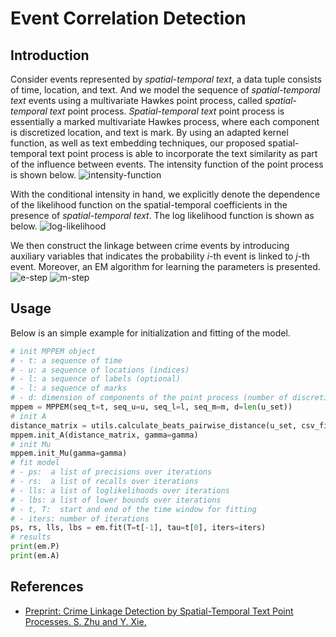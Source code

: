 Event Correlation Detection
===

Introduction
---
Consider events represented by *spatial-temporal text*, a data tuple consists of time, location, and text. And we model the sequence of *spatial-temporal text* events using a multivariate Hawkes point process, called s*patial-temporal text* point process. *Spatial-temporal text* point process is essentially a marked multivariate Hawkes process, where each component is discretized location, and text is mark. By using an adapted kernel function, as well as text embedding techniques, our proposed spatial-temporal text point process is able to incorporate the text similarity as part of the influence between events. The intensity function of the point process is shown below.
![intensity-function](https://github.com/meowoodie/Event-Correlation-Detection/blob/master/imgs/intensity-function.png)

With the conditional intensity in hand, we explicitly denote the dependence of the likelihood function on the spatial-temporal coefficients in the presence of *spatial-temporal text*. The log likelihood function is shown as below.
![log-likelihood](https://github.com/meowoodie/Event-Correlation-Detection/blob/master/imgs/log-likelihood.png)

We then construct the linkage between crime events by introducing auxiliary variables that indicates the probability *i*-th event is linked to *j*-th event. Moreover, an EM algorithm for learning the parameters is presented. 
![e-step](https://github.com/meowoodie/Event-Correlation-Detection/blob/master/imgs/e-step.png)
![m-step](https://github.com/meowoodie/Event-Correlation-Detection/blob/master/imgs/m-step.png)

Usage
---
Below is an simple example for initialization and fitting of the model.
```python
# init MPPEM object
# - t: a sequence of time
# - u: a sequence of locations (indices)
# - l: a sequence of labels (optional)
# - l: a sequence of marks
# - d: dimension of components of the point process (number of discretized locations)
mppem = MPPEM(seq_t=t, seq_u=u, seq_l=l, seq_m=m, d=len(u_set))
# init A
distance_matrix = utils.calculate_beats_pairwise_distance(u_set, csv_filename)
mppem.init_A(distance_matrix, gamma=gamma)
# init Mu
mppem.init_Mu(gamma=gamma)
# fit model
# - ps:  a list of precisions over iterations
# - rs:  a list of recalls over iterations
# - lls: a list of loglikelihoods over iterations
# - lbs: a list of lower bounds over iterations
# - t, T:  start and end of the time window for fitting
# - iters: number of iterations
ps, rs, lls, lbs = em.fit(T=t[-1], tau=t[0], iters=iters)
# results
print(em.P)
print(em.A)
```

References
---

- [Preprint: Crime Linkage Detection by Spatial-Temporal Text Point Processes. S. Zhu and Y. Xie.]()
